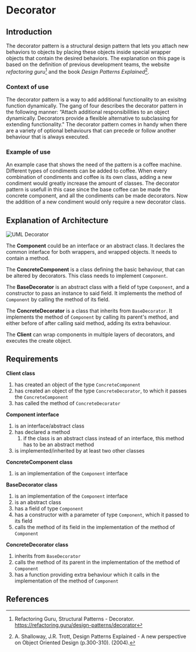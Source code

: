 # Decorator
## Introduction
The decorator pattern is a structural design pattern that lets you attach new behaviors to objects by 
placing these objects inside special wrapper objects that contain the desired behaviors. The explanation on 
this page is based on the definition of previous development teams, the website _refactoring guru_[^1] 
and the book _Design Patterns Explained_[^2].

### Context of use
The decorator pattern is a way to add additional functionality to an exisitng function dynamically.
The gang of four describes the decorator pattern in the following manner: “Attach additional responsibilities
to an object dynamically. Decorators provide a flexible alternative to subclassing for extending functionality." 
The decorator pattern comes in handy when there are a variety of optional behaviours that can precede or 
follow another behaviour that is always executed.

### Example of use
An example case that shows the need of the pattern is a coffee machine. Different types of condiments can be added to
coffee. When every combination of condiments and coffee is its own class, adding a new condiment would greatly increase
the amount of classes. The decorator pattern is usefull in this case since the base coffee can be made the concrete component, and
all the condiments can be made decorators. Now the addition of a new condiment would only require a new decorator class.

## Explanation of Architecture
![UML Decorator](https://refactoring.guru/images/patterns/diagrams/decorator/structure.png)

The **Component** could be an interface or an abstract class. It declares the common interface for both wrappers, and wrapped objects.
It needs to contain a method.

The **ConcreteComponent** is a class defining the basic behaviour, that can be altered by decorators. 
This class needs to implement `Component`.

The **BaseDecorator** is an abstract class with a field of type `Component`, and a constructor to pass an instance to said field.
It implements the method of `Component` by calling the method of its field.

The **ConcreteDecorator** is a class that inherits from `BaseDecorator`. It implements the method of `Component` by calling its parent's
method, and either before of after calling said method, adding its extra behaviour.

The **Client** can wrap components in multiple layers of decorators, and executes the create object.

## Requirements
**Client class**
1. has created an object of the type `ConcreteComponent`
2. has created an object of the type `ConcreteDecorator`, to which it passes the `ConcreteComponent`
3. has called the method of `ConcreteDecorator`

**Component interface**
1. is an interface/abstract class
2. has declared a method
    1. if the class is an abstract class instead of an interface, this method has to be an abstract method
4. is implemented/inherited by at least two other classes

**ConcreteComponent class**
1. is an implementation of the `Component` interface

**BaseDecorator class**
1. is an implementation of the `Component` interface
2. is an abstract class
3. has a field of type `Component`
4. has a constructor with a parameter of type `Component`, which it passed to its field
5. calls the method of its field in the implementation of the method of `Component`

**ConcreteDecorator class**
1. inherits from `BaseDecorator`
2. calls the method of its parent in the implementation of the method of `Component`
3. has a function providing extra behaviour which it calls in the implementation of the method of `Component`

## References
[^1]: Refactoring Guru, Structural Patterns - Decorator. https://refactoring.guru/design-patterns/decorator
[^2]: A. Shalloway, J.R. Trott, Design Patterns Explained - A new perspective on Object Oriented Design (p.300-310). (2004).
